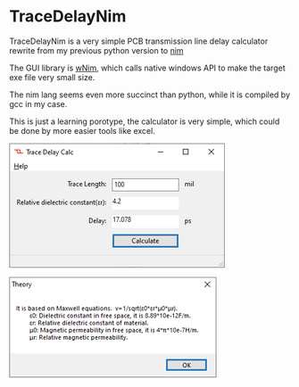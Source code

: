 # TraceDelayNim

TraceDelayNim is a very simple PCB transmission line delay calculator rewrite from my previous python version to [nim](https://nim-lang.org)

The  GUI library is [wNim](https://github.com/khchen/wNim), which calls native windows API to make the target exe file very small size.

The nim lang seems even more  succinct than python, while it is compiled by gcc in my case.

This is just a learning porotype, the calculator is very simple, which could be done by more easier tools like excel.



![gui](doc/gui.png)

![theory](doc/theory.png)